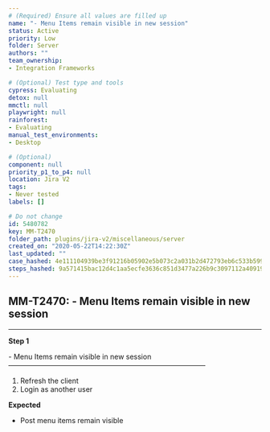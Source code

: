 ```yaml
---
# (Required) Ensure all values are filled up
name: "- Menu Items remain visible in new session"
status: Active
priority: Low
folder: Server
authors: ""
team_ownership: 
- Integration Frameworks

# (Optional) Test type and tools
cypress: Evaluating
detox: null
mmctl: null
playwright: null
rainforest: 
- Evaluating
manual_test_environments: 
- Desktop

# (Optional)
component: null
priority_p1_to_p4: null
location: Jira V2
tags: 
- Never tested
labels: []

# Do not change
id: 5480782
key: MM-T2470
folder_path: plugins/jira-v2/miscellaneous/server
created_on: "2020-05-22T14:22:30Z"
last_updated: ""
case_hashed: 4e111104939be3f91216b05902e5b073c2a031b2d472793eb6c533b5992357a74fcf10e07944e2ecd559a12eb4ceb3f5
steps_hashed: 9a571415bac12d4c1aa5ecfe3636c851d3477a226b9c3097112a409190e4c8ef56fac52886f6bc6db4be82c871d710da
---
```


## MM-T2470: - Menu Items remain visible in new session

---

**Step 1**

\- Menu Items remain visible in new session\
————————————————————————————

1. Refresh the client
2. Login as another user

**Expected**

- Post menu items remain visible
